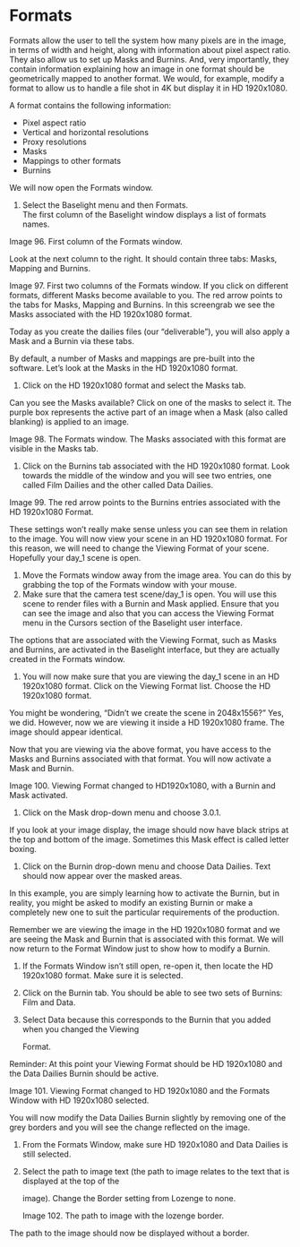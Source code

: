 # Formats

Formats allow the user to tell the system how many pixels are in the image, in terms of width and height, along with information about pixel aspect ratio. They also allow us to set up Masks and Burnins. And, very importantly, they contain information explaining how an image in one format should be geometrically mapped to another format. We would, for example, modify a format to allow us to handle a file shot in 4K but display it in HD 1920x1080.

A format contains the following information:

* Pixel aspect ratio
* Vertical and horizontal resolutions
* Proxy resolutions
* Masks
* Mappings to other formats
* Burnins

We will now open the Formats window.  
1. Select the Baselight menu and then Formats.  
The first column of the Baselight window displays a list of formats names.

Image 96. First column of the Formats window.

Look at the next column to the right. It should contain three tabs: Masks, Mapping and Burnins.

Image 97. First two columns of the Formats window. If you click on different formats, different Masks become available to you. The red arrow points to the tabs for Masks, Mapping and Burnins. In this screengrab we see the Masks associated with the HD 1920x1080 format.

Today as you create the dailies files \(our “deliverable”\), you will also apply a Mask and a Burnin via these tabs.

By default, a number of Masks and mappings are pre-built into the software. Let’s look at the Masks in the HD 1920x1080 format.

1. Click on the HD 1920x1080 format and select the Masks tab.

Can you see the Masks available? Click on one of the masks to select it. The purple box represents the active part of an image when a Mask \(also called blanking\) is applied to an image.

Image 98. The Formats window. The Masks associated with this format are visible in the Masks tab.

1. Click on the Burnins tab associated with the HD 1920x1080 format. Look towards the middle of the window and you will see two entries, one called Film Dailies and the other called Data Dailies.

Image 99. The red arrow points to the Burnins entries associated with the HD 1920x1080 Format.

These settings won’t really make sense unless you can see them in relation to the image. You will now view your scene in an HD 1920x1080 format. For this reason, we will need to change the Viewing Format of your scene. Hopefully your day\_1 scene is open.

1. Move the Formats window away from the image area. You can do this by grabbing the top of the Formats window with your mouse.
2. Make sure that the camera test scene/day\_1 is open. You will use this scene to render files with a Burnin and Mask applied. Ensure that you can see the image and also that you can access the Viewing Format menu in the Cursors section of the Baselight user interface.

The options that are associated with the Viewing Format, such as Masks and Burnins, are activated in the Baselight interface, but they are actually created in the Formats window.

1. You will now make sure that you are viewing the day\_1 scene in an HD 1920x1080 format. Click on the Viewing Format list. Choose the HD 1920x1080 format.

You might be wondering, “Didn’t we create the scene in 2048x1556?” Yes, we did. However, now we are viewing it inside a HD 1920x1080 frame. The image should appear identical.

Now that you are viewing via the above format, you have access to the Masks and Burnins associated with that format. You will now activate a Mask and Burnin.

Image 100. Viewing Format changed to HD1920x1080, with a Burnin and Mask activated.

1. Click on the Mask drop-down menu and choose 3.0.1.

If you look at your image display, the image should now have black strips at the top and bottom of the image. Sometimes this Mask effect is called letter boxing.

1. Click on the Burnin drop-down menu and choose Data Dailies. Text should now appear over the masked areas.

In this example, you are simply learning how to activate the Burnin, but in reality, you might be asked to modify an existing Burnin or make a completely new one to suit the particular requirements of the production.

Remember we are viewing the image in the HD 1920x1080 format and we are seeing the Mask and Burnin that is associated with this format. We will now return to the Format Window just to show how to modify a Burnin.

1. If the Formats Window isn’t still open, re-open it, then locate the HD 1920x1080 format. Make sure it is selected.
2. Click on the Burnin tab. You should be able to see two sets of Burnins: Film and Data.
3. Select Data because this corresponds to the Burnin that you added when you changed the Viewing

   Format.

Reminder: At this point your Viewing Format should be HD 1920x1080 and the Data Dailies Burnin should be active.

Image 101. Viewing Format changed to HD 1920x1080 and the Formats Window with HD 1920x1080 selected.

You will now modify the Data Dailies Burnin slightly by removing one of the grey borders and you will see the change reflected on the image.

1. From the Formats Window, make sure HD 1920x1080 and Data Dailies is still selected.
2. Select the path to image text \(the path to image relates to the text that is displayed at the top of the

   image\). Change the Border setting from Lozenge to none.

   Image 102. The path to image with the lozenge border.

The path to the image should now be displayed without a border.

